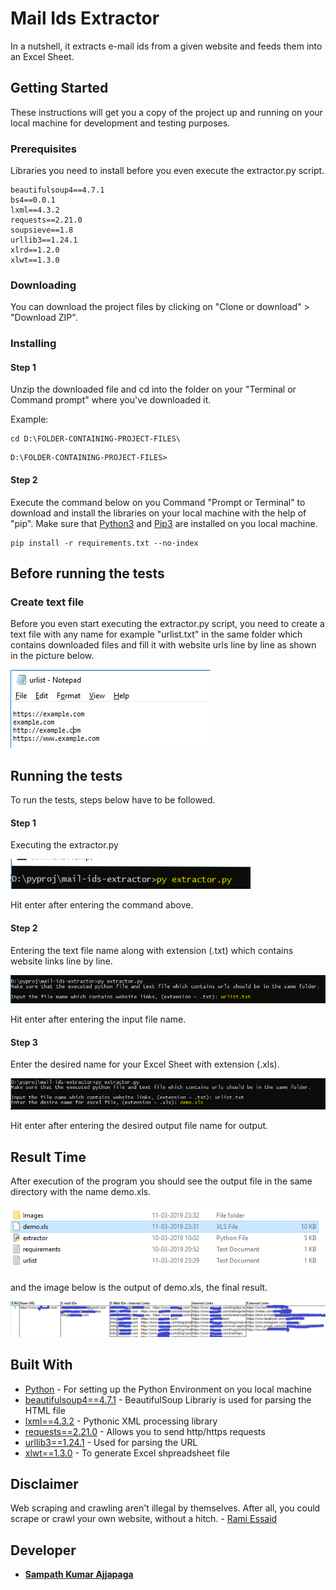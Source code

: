 # Mail Ids Extractor

In a nutshell, it extracts e-mail ids from a given website and feeds them into an Excel Sheet.

## Getting Started

These instructions will get you a copy of the project up and running on your local machine for development and testing purposes.
### Prerequisites

Libraries you need to install before you even execute the extractor.py script.
```
beautifulsoup4==4.7.1
bs4==0.0.1
lxml==4.3.2
requests==2.21.0
soupsieve==1.8
urllib3==1.24.1
xlrd==1.2.0
xlwt==1.3.0
```

### Downloading

You can download the project files by clicking on "Clone or download" > "Download ZIP".

### Installing

#### Step 1

Unzip the downloaded file and cd into the folder on your "Terminal or Command prompt" where you've downloaded it.

Example:
```
cd D:\FOLDER-CONTAINING-PROJECT-FILES\
```
```
D:\FOLDER-CONTAINING-PROJECT-FILES>
```

#### Step 2

Execute the command below on you Command "Prompt or Terminal" to download and install the libraries on your local machine with the help of "pip". Make sure that [Python3](https://www.python.org/downloads/) and [Pip3](https://pypi.org/project/pip/) are installed on you local machine.

```
pip install -r requirements.txt --no-index
```
## Before running the tests

### Create text file

Before you even start executing the extractor.py script, you need to create a text file with any name for example "urlist.txt" in the same folder which contains downloaded files and fill it with website urls line by line as shown in the picture below.

![](Images/img_4.PNG)

## Running the tests

To run the tests, steps below have to be followed.

#### Step 1

Executing the extractor.py

![](Images/img_1.PNG)

Hit enter after entering the command above.

#### Step 2

Entering the text file name along with extension (.txt) which contains website links line by line.

![](Images/img_2.PNG)

Hit enter after entering the input file name.

#### Step 3

Enter the desired name for your Excel Sheet with extension (.xls).

![](Images/img_3.PNG)

Hit enter after entering the desired output file name for output.

## Result Time

After execution of the program you should see the output file in the same directory with the name demo.xls.

![](Images/img_5.PNG)

and the image below is the output of demo.xls, the final result.

![](Images/sketch-1552549620231.png)

## Built With

* [Python](https://www.python.org/downloads/) - For setting up the Python Environment on you local machine
* [beautifulsoup4==4.7.1](https://pypi.org/project/beautifulsoup4/) - BeautifulSoup Librariy is used for parsing the HTML file
* [lxml==4.3.2](https://pypi.org/project/lxml/) - Pythonic XML processing library
* [requests==2.21.0](https://pypi.org/project/requests/) - Allows you to send http/https requests
* [urllib3==1.24.1](https://pypi.org/project/urllib3/) - Used for parsing the URL
* [xlwt==1.3.0](https://pypi.org/project/xlwt/) - To generate Excel shpreadsheet file

## Disclaimer

Web scraping and crawling aren't illegal by themselves. After all, you could scrape or crawl your own website, without a hitch. - [Rami Essaid](https://resources.distilnetworks.com/all-blog-posts/is-web-scraping-illegal-depends-on-what-the-meaning-of-the-word-is-is)

## Developer

* [**Sampath Kumar Ajjapaga**](https://github.com/EncryptedSam) 
